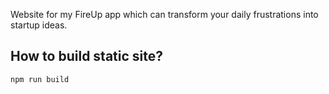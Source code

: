 Website for my FireUp app which can transform your daily frustrations into startup ideas.

## How to build static site?

 `npm run build`

